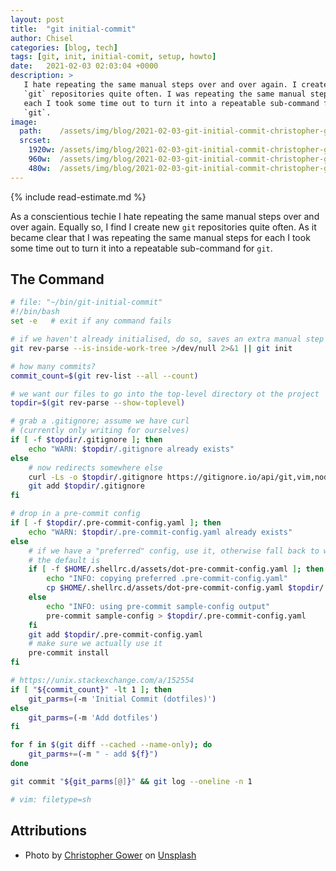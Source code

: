 ```yaml
---
layout: post
title:  "git initial-commit"
author: Chisel
categories: [blog, tech]
tags: [git, init, initial-comit, setup, howto]
date:   2021-02-03 02:03:04 +0000
description: >
   I hate repeating the same manual steps over and over again. I create new
   `git` repositories quite often. I was repeating the same manual steps for
   each I took some time out to turn it into a repeatable sub-command for
   `git`.
image:
  path:    /assets/img/blog/2021-02-03-git-initial-commit-christopher-gower.jpg
  srcset:
    1920w: /assets/img/blog/2021-02-03-git-initial-commit-christopher-gower.jpg
    960w:  /assets/img/blog/2021-02-03-git-initial-commit-christopher-gower@0,5x.jpg
    480w:  /assets/img/blog/2021-02-03-git-initial-commit-christopher-gower@0,25x.jpg
---
```


{% include read-estimate.md %}

As a conscientious techie I hate repeating the same manual steps over and over
again. Equally so, I find I create new `git` repositories quite often. As it
became clear that I was repeating the same manual steps for each I took some
time out to turn it into a repeatable sub-command for `git`.

<!--more-->

## The Command

~~~sh
# file: "~/bin/git-initial-commit"
#!/bin/bash
set -e   # exit if any command fails

# if we haven't already initialised, do so, saves an extra manual step
git rev-parse --is-inside-work-tree >/dev/null 2>&1 || git init

# how many commits?
commit_count=$(git rev-list --all --count)

# we want our files to go into the top-level directory ot the project
topdir=$(git rev-parse --show-toplevel)

# grab a .gitignore; assume we have curl
# (currently only writing for ourselves)
if [ -f $topdir/.gitignore ]; then
    echo "WARN: $topdir/.gitignore already exists"
else
    # now redirects somewhere else
    curl -Ls -o $topdir/.gitignore https://gitignore.io/api/git,vim,node,ruby,go
    git add $topdir/.gitignore
fi

# drop in a pre-commit config
if [ -f $topdir/.pre-commit-config.yaml ]; then
    echo "WARN: $topdir/.pre-commit-config.yaml already exists"
else
    # if we have a "preferred" config, use it, otherwise fall back to whatever
    # the default is
    if [ -f $HOME/.shellrc.d/assets/dot-pre-commit-config.yaml ]; then
        echo "INFO: copying preferred .pre-commit-config.yaml"
        cp $HOME/.shellrc.d/assets/dot-pre-commit-config.yaml $topdir/.pre-commit-config.yaml
    else
        echo "INFO: using pre-commit sample-config output"
        pre-commit sample-config > $topdir/.pre-commit-config.yaml
    fi
    git add $topdir/.pre-commit-config.yaml
    # make sure we actually use it
    pre-commit install
fi

# https://unix.stackexchange.com/a/152554
if [ "${commit_count}" -lt 1 ]; then
    git_parms=(-m 'Initial Commit (dotfiles)')
else
    git_parms=(-m 'Add dotfiles')
fi

for f in $(git diff --cached --name-only); do
    git_parms+=(-m " - add ${f}")
done

git commit "${git_parms[@]}" && git log --oneline -n 1

# vim: filetype=sh
~~~

## Attributions

- <span>Photo by <a href="https://unsplash.com/@cgower?utm_source=unsplash&amp;utm_medium=referral&amp;utm_content=creditCopyText">Christopher Gower</a> on <a href="https://unsplash.com/s/photos/coding-setup?utm_source=unsplash&amp;utm_medium=referral&amp;utm_content=creditCopyText">Unsplash</a></span>

[amazon-sandisk-usb]:   https://smile.amazon.co.uk/gp/product/B07855LJ99/
[bsg-imdb]:             https://www.imdb.com/title/tt0407362/
[bsg-razor]:            https://www.imdb.com/title/tt0991178/
[bsg-viewing-order]:    https://thunderpeel2001.blogspot.com/2010/02/battlestar-galactica-viewing-order.html
[mac-homebrew]:         https://brew.sh/
[plex-library-on-usb]:  https://support.plex.tv/articles/moving-server-data-storage-location-on-nvidia-shield/
[plex-support-corrupt]: https://support.plex.tv/articles/201100678-repair-a-corrupt-database/
